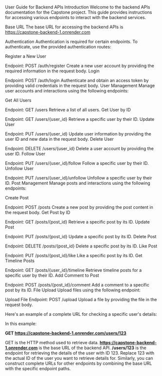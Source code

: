 User Guide for Backend APIs
Introduction
Welcome to the backend APIs documentation for the Capstone project. This guide provides instructions for accessing various endpoints to interact with the backend services.

Base URL
The base URL for accessing the backend APIs is https://capstone-backend-1.onrender.com

Authentication
Authentication is required for certain endpoints. To authenticate, use the provided authentication routes:

Register a New User

Endpoint: POST /auth/register
Create a new user account by providing the required information in the request body.
Login

Endpoint: POST /auth/login
Authenticate and obtain an access token by providing valid credentials in the request body.
User Management
Manage user accounts and interactions using the following endpoints:

Get All Users

Endpoint: GET /users
Retrieve a list of all users.
Get User by ID

Endpoint: GET /users/{user_id}
Retrieve a specific user by their ID.
Update User

Endpoint: PUT /users/{user_id}
Update user information by providing the user ID and new data in the request body.
Delete User

Endpoint: DELETE /users/{user_id}
Delete a user account by providing the user ID.
Follow User

Endpoint: PUT /users/{user_id}/follow
Follow a specific user by their ID.
Unfollow User

Endpoint: PUT /users/{user_id}/unfollow
Unfollow a specific user by their ID.
Post Management
Manage posts and interactions using the following endpoints:

Create Post

Endpoint: POST /posts
Create a new post by providing the post content in the request body.
Get Post by ID

Endpoint: GET /posts/{post_id}
Retrieve a specific post by its ID.
Update Post

Endpoint: PUT /posts/{post_id}
Update a specific post by its ID.
Delete Post

Endpoint: DELETE /posts/{post_id}
Delete a specific post by its ID.
Like Post

Endpoint: PUT /posts/{post_id}/like
Like a specific post by its ID.
Get Timeline Posts

Endpoint: GET /posts/{user_id}/timeline
Retrieve timeline posts for a specific user by their ID.
Add Comment to Post

Endpoint: POST /posts/{post_id}/comment
Add a comment to a specific post by its ID.
File Upload
Upload files using the following endpoint:

Upload File
Endpoint: POST /upload
Upload a file by providing the file in the request body.

Here's an example of a complete URL for checking a specific user's details:

In this example:

**GET https://capstone-backend-1.onrender.com/users/123**

GET is the HTTP method used to retrieve data.
**https://capstone-backend-1.onrender.com** is the base URL of the backend API.
**/users/123** is the endpoint for retrieving the details of the user with ID 123.
Replace 123 with the actual ID of the user you want to retrieve details for. Similarly, you can construct complete URLs for other endpoints by combining the base URL with the specific endpoint paths.




